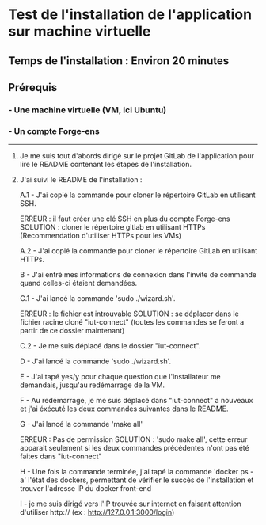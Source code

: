 # Test de l'installation de l'application sur machine virtuelle

## Temps de l'installation : Environ 20 minutes

## Prérequis

### - Une machine virtuelle (VM, ici Ubuntu)

### - Un compte Forge-ens

--------------

1. Je me suis tout d'abords dirigé sur le projet GitLab de l'application pour lire le README contenant les étapes de l'installation.

2. J'ai suivi le README de l'installation :

    A.1 - J'ai copié la commande pour cloner le répertoire GitLab en utilisant SSH.

    ERREUR : il faut créer une clé SSH en plus du compte Forge-ens
    SOLUTION : cloner le répertoire gitlab en utilisant HTTPs
    (Recommendation d'utiliser HTTPs pour les VMs)

    A.2 - J'ai copié la commande pour cloner le répertoire GitLab en utilisant HTTPs.

    B - J'ai entré mes informations de connexion dans l'invite de commande quand celles-ci étaient demandées.

    C.1 - J'ai lancé la commande 'sudo ./wizard.sh'.

    ERREUR : le fichier est introuvable
    SOLUTION : se déplacer dans le fichier racine cloné "iut-connect"
    (toutes les commandes se feront a partir de ce dossier maintenant)

    C.2 - Je me suis déplacé dans le dossier "iut-connect".

    D - J'ai lancé la commande 'sudo ./wizard.sh'.

    E - J'ai tapé yes/y pour chaque question que l'installateur me demandais, jusqu'au redémarrage de la VM.

    F - Au redémarrage, je me suis déplacé dans "iut-connect" a nouveaux et j'ai éxécuté les deux commandes suivantes dans le README.

    G - J'ai lancé la commande 'make all'

    ERREUR : Pas de permission
    SOLUTION : 'sudo make all', cette erreur apparait seulement si les deux commandes précédentes n'ont pas été faites dans "iut-connect"

    H - Une fois la commande terminée, j'ai tapé la commande 'docker ps -a' l'état des dockers, permettant de vérifier le succès de l'installation et trouver l'adresse IP du docker front-end

    I -  je me suis dirigé vers l'IP trouvée sur internet en faisant attention d'utiliser http:// (ex : <http://127.0.0.1:3000/login>)
